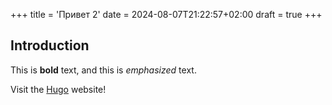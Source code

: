 +++
title = 'Привет 2'
date = 2024-08-07T21:22:57+02:00
draft = true
+++
## Introduction

This is **bold** text, and this is *emphasized* text.

Visit the [Hugo](https://gohugo.io) website!